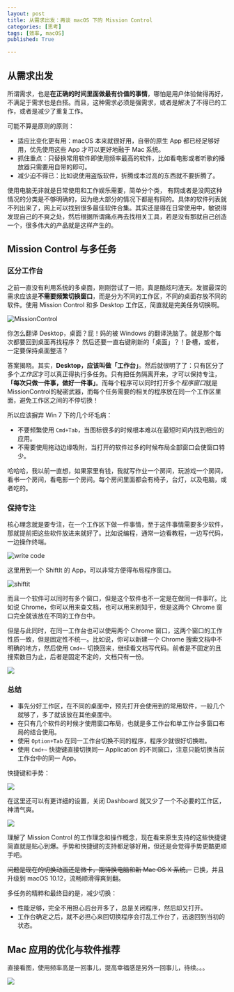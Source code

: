 ```yaml
---
layout: post
title: 从需求出发：再谈 macOS 下的 Mission Control
categories: [思考]
tags: [效率, macOS]
published: True

---
```


## 从需求出发

所谓需求，也是**在正确的时间里面做最有价值的事情**，哪怕是用户体验做得再好，不满足于需求也是白搭。而且，这种需求必须是强需求，或者是解决了不得已的工作，或者是减少了重复工作。

可能不算是原则的原则：

- 适应比变化更有用：macOS 本来就很好用，自带的原生 App 都已经足够好用，优先使用这些 App 才可以更好地融于 Mac 系统。
- 抓住重点：只替换常用软件即使用频率最高的软件，比如看电影或者听歌的播放器只需要用自带的即可。
- 减少迫不得已：比如说使用盗版软件，折腾成本过高的东西就不要折腾了。

使用电脑无非就是日常使用和工作娱乐需要，简单分个类，
有网或者是没网这种情况的分类是不够明确的，因为绝大部分的情况下都是有网的。具体的软件列表就不列出来了，网上可以找到很多最佳软件合集。其实还是得在日常使用中，敏锐得发现自己的不爽之处，然后根据所谓痛点再去找相关工具，若是没有那就自己创造一个，很多伟大的产品就是这样产生的。

## Mission Control 与多任务

### 区分工作台

之前一直没有利用系统的多桌面，刚刚尝试了一把，真是酷炫叼渣天。发掘最深的需求应该是**不需要频繁切换窗口**，而是分为不同的工作区，不同的桌面存放不同的软件。使用 Mission Control 和多 Desktop 工作区，简直就是完美任务切换啊。

![MissionControl](http://7xjbdq.com1.z0.glb.clouddn.com/MissionControl.jpg)

你怎么翻译 Desktop，桌面？屁！妈的被 Windows 的翻译洗脑了。就是那个每次都要回到桌面再找程序？ 然后还要一直右键刷新的「桌面」？！卧槽，或者，一定要保持桌面整洁？

答案揭晓。其实，**Desktop，应该叫做「工作台」**。然后就很明了了：只有区分了多个*工作区*才可以真正得执行多任务。只有把任务隔离开来，才可以保持专注，**「每次只做一件事，做好一件事」**。而每个程序可以同时打开多个*程序窗口*就是MissionControl的秘密武器，而每个任务需要的相关的程序放在同一个工作区里面，避免工作区之间的不停切换！

所以应该摒弃 Win 7 下的几个坏毛病：

- 不要频繁使用 `Cmd+Tab`，当图标很多的时候根本难以在最短时间内找到相应的应用。
- 不需要使用拖动边缘吸附，当打开的软件过多的时候布局全部窗口会使窗口特少。

哈哈哈，我以前一直想，如果家里有钱，我就写作业一个房间，玩游戏一个房间，看书一个房间，看电影一个房间。每个房间里面都会有椅子，台灯，以及电脑，或者吃的。

### 保持专注

核心理念就是要专注，在一个工作区下做一件事情，至于这件事情需要多少软件，那就提前把这些软件放进来就好了。比如说编程，通常一边看教程，一边写代码，一边操作终端。

![write code](http://7xjbdq.com1.z0.glb.clouddn.com/write%20code.jpg)

这里用到一个 ShiftIt 的 App，可以非常方便得布局程序窗口。

![shiftit](http://7xjbdq.com1.z0.glb.clouddn.com/images/2016/1468227896312.png)

而且一个软件可以同时有多个窗口，但是这个软件也不一定是在做同一件事吖。比如说 Chrome，你可以用来查文档，也可以用来刷知乎，但是这两个 Chrome 窗口完全就该放在不同的工作台中。

但是与此同时，在同一工作台也可以使用两个 Chrome 窗口，这两个窗口的工作性质一致，但是固定性不统一。比如说，你可以新建一个 Chrome 搜索文档中不明确的地方，然后使用 `Cmd+~` 切换回来，继续看文档写代码。前者是不固定的且搜索数目为止，后者是固定不定的，文档只有一份。

![](http://7xjbdq.com1.z0.glb.clouddn.com/search.jpg)

### 总结

- 事先分好工作区，在不同的桌面中，预先打开会使用到的常用软件，一般几个就够了，多了就该放在其他桌面中。
- 在只有几个软件的时候才使用窗口布局，也就是多工作台和单工作台多窗口布局的结合使用。
- 使用 `Option+Tab` 在同一工作台切换不同的程序，程序少就很好切换啦。
- 使用 `Cmd+~` 快捷键直接切换同一 Application 的不同窗口，注意只能切换当前工作台中的同一 App。

快捷键和手势：

![](http://7xjbdq.com1.z0.glb.clouddn.com/Screenshot%202015-07-13%2023.49.22.png)

在这里还可以有更详细的设置，关闭 Dashboard 就又少了一个不必要的工作区，神清气爽。

![](http://7xjbdq.com1.z0.glb.clouddn.com/shortcut%20for%20MissionControl.jpg)

理解了 Mission Control 的工作理念和操作概念，现在看来原生支持的这些快捷键简直就是贴心到爆。手势和快捷键的支持都足够好用，但还是会觉得手势更酷更顺手吧。

~~问题是现在的切换动画还是微卡，期待换电脑和新 Mac OS X 系统。~~ 已换，并且升级到 macOS 10.12，流畅顺滑得爽到翻。

多任务的精粹和最终目的是，减少切换：

- 性能足够，完全不用担心后台开多了，总是关闭程序，然后却又打开。
- 工作台确定之后，就不必担心来回切换程序会打乱工作台了，迅速回到当初的状态。

## Mac 应用的优化与软件推荐

直接看图，使用频率高是一回事儿，提高幸福感是另外一回事儿，待续。。。

![](http://7xjbdq.com1.z0.glb.clouddn.com/software_summary.png)
